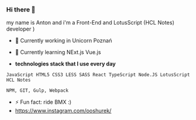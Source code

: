 ### Hi there 👋 

my name is Anton and i'm a Front-End and LotusScript (HCL Notes) developer )

- 🔭 Currently working in Unicorn Poznań
- 🌱 Currently learning NExt.js Vue.js

- **technologies stack that I use every day**

```JavaScript HTML5 CSS3 LESS SASS React TypeScript Node.JS LotusScript HCL Notes```

```NPM, GIT, Gulp, Webpack```

- ⚡ Fun fact: ride BMX :)
- https://www.instagram.com/ooshurek/
